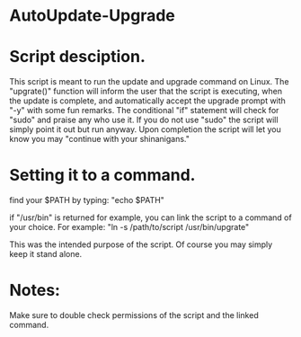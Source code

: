 # AutoUpdate-Upgrade

# Script desciption.
This script is meant to run the update and upgrade command on Linux. The "upgrate()" function will inform the user that the script is executing, when the update is complete, and automatically accept the upgrade prompt with "-y" with some fun remarks. The conditional "if" statement will check for "sudo" and praise any who use it. If you do not use "sudo" the script will simply point it out but run anyway. Upon completion the script will let you know you may "continue with your shinanigans."

# Setting it to a command.
find your $PATH by typing:
  "echo $PATH"

if "/usr/bin" is returned for example, you can link the script to a command of your choice. 
For example:
  "ln -s /path/to/script /usr/bin/upgrate"

This was the intended purpose of the script. Of course you may simply keep it stand alone.

# Notes:
Make sure to double check permissions of the script and the linked command.
